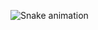 

 
![Snake animation](https://github.com/NathalyCristinaS/NathalyCristinaS/blob/output/github-contribution-grid-snake.svg)
